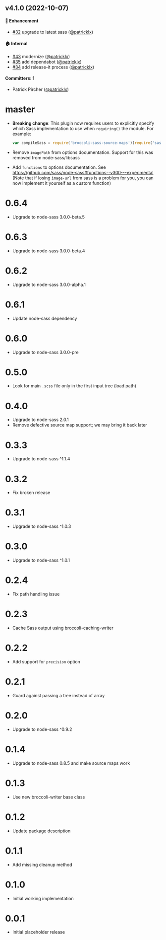 
## v4.1.0 (2022-10-07)

#### :rocket: Enhancement
* [#32](https://github.com/adopted-ember-addons/broccoli-sass-source-maps/pull/32) upgrade to latest sass ([@patricklx](https://github.com/patricklx))

#### :house: Internal
* [#43](https://github.com/adopted-ember-addons/broccoli-sass-source-maps/pull/43) modernize ([@patricklx](https://github.com/patricklx))
* [#35](https://github.com/adopted-ember-addons/broccoli-sass-source-maps/pull/35) add dependabot ([@patricklx](https://github.com/patricklx))
* [#34](https://github.com/adopted-ember-addons/broccoli-sass-source-maps/pull/34) add release-it process ([@patricklx](https://github.com/patricklx))

#### Committers: 1
- Patrick Pircher ([@patricklx](https://github.com/patricklx))


# master

* **Breaking change**: This plugin now requires users to explicitly specify which Sass implementation to use when `requiring()` the module. For example:

  ```js
  var compileSass = require('broccoli-sass-source-maps')(require('sass'));
  ```

* Remove `imagePath` from options documentation. Support for this was removed from node-sass/libsass
* Add `functions` to options documentation. See https://github.com/sass/node-sass#functions--v300---experimental (Note that if losing `image-url` from sass is a problem for you, you can now implement it yourself as a custom function)

# 0.6.4

* Upgrade to node-sass 3.0.0-beta.5

# 0.6.3

* Upgrade to node-sass 3.0.0-beta.4

# 0.6.2

* Upgrade to node-sass 3.0.0-alpha.1

# 0.6.1

* Update node-sass dependency

# 0.6.0

* Upgrade to node-sass 3.0.0-pre

# 0.5.0

* Look for main `.scss` file only in the first input tree (load path)

# 0.4.0

* Upgrade to node-sass 2.0.1
* Remove defective source map support; we may bring it back later

# 0.3.3

* Upgrade to node-sass ^1.1.4

# 0.3.2

* Fix broken release

# 0.3.1

* Upgrade to node-sass ^1.0.3

# 0.3.0

* Upgrade to node-sass ^1.0.1

# 0.2.4

* Fix path handling issue

# 0.2.3

* Cache Sass output using broccoli-caching-writer

# 0.2.2

* Add support for `precision` option

# 0.2.1

* Guard against passing a tree instead of array

# 0.2.0

* Upgrade to node-sass ^0.9.2

# 0.1.4

* Upgrade to node-sass 0.8.5 and make source maps work

# 0.1.3

* Use new broccoli-writer base class

# 0.1.2

* Update package description

# 0.1.1

* Add missing cleanup method

# 0.1.0

* Initial working implementation

# 0.0.1

* Initial placeholder release
